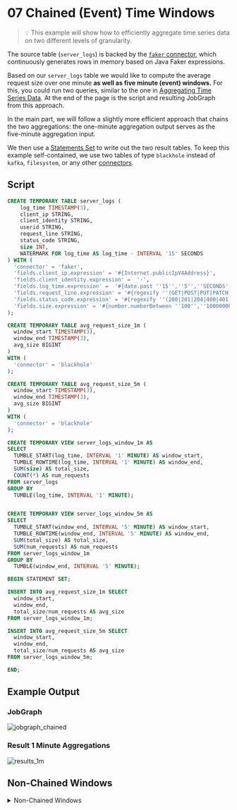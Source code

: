 # 07 Chained (Event) Time Windows

> :bulb: This example will show how to efficiently aggregate time series data on two different levels of granularity.

The source table (`server_logs`) is backed by the [`faker` connector](https://github.com/knaufk/flink-faker), which continuously generates rows in memory based on Java Faker expressions.

Based on our `server_logs` table we would like to compute the average request size over one minute **as well as five minute (event) windows.** 
For this, you could run two queries, similar to the one in [Aggregating Time Series Data](../01/01_group_by_window.md). 
At the end of the page is the script and resulting JobGraph from this approach. 

In the main part, we will follow a slightly more efficient approach that chains the two aggregations: the one-minute aggregation output serves as the five-minute aggregation input.

We then use a [Statements Set](../../foundations/08/08_statement_sets.md) to write out the two result tables. 
To keep this example self-contained, we use two tables of type `blackhole` instead of `kafka`, `filesystem`, or any other [connectors](https://ci.apache.org/projects/flink/flink-docs-release-1.12/dev/table/connectors/). 

## Script

```sql
CREATE TEMPORARY TABLE server_logs ( 
    log_time TIMESTAMP(3),
    client_ip STRING,
    client_identity STRING, 
    userid STRING, 
    request_line STRING, 
    status_code STRING, 
    size INT, 
    WATERMARK FOR log_time AS log_time - INTERVAL '15' SECONDS
) WITH (
  'connector' = 'faker', 
  'fields.client_ip.expression' = '#{Internet.publicIpV4Address}',
  'fields.client_identity.expression' =  '-',
  'fields.log_time.expression' =  '#{date.past ''15'',''5'',''SECONDS''}',
  'fields.request_line.expression' = '#{regexify ''(GET|POST|PUT|PATCH){1}''} #{regexify ''(/search\.html|/login\.html|/prod\.html|cart\.html|/order\.html){1}''} #{regexify ''(HTTP/1\.1|HTTP/2|/HTTP/1\.0){1}''}',
  'fields.status_code.expression' = '#{regexify ''(200|201|204|400|401|403|301){1}''}',
  'fields.size.expression' = '#{number.numberBetween ''100'',''10000000''}'
);

CREATE TEMPORARY TABLE avg_request_size_1m (
  window_start TIMESTAMP(3),
  window_end TIMESTAMP(3),
  avg_size BIGINT
)
WITH (
  'connector' = 'blackhole'
);

CREATE TEMPORARY TABLE avg_request_size_5m (
  window_start TIMESTAMP(3),
  window_end TIMESTAMP(3),
  avg_size BIGINT
)
WITH (
  'connector' = 'blackhole'
);

CREATE TEMPORARY VIEW server_logs_window_1m AS 
SELECT  
  TUMBLE_START(log_time, INTERVAL '1' MINUTE) AS window_start,
  TUMBLE_ROWTIME(log_time, INTERVAL '1' MINUTE) AS window_end,
  SUM(size) AS total_size,
  COUNT(*) AS num_requests
FROM server_logs
GROUP BY 
  TUMBLE(log_time, INTERVAL '1' MINUTE);


CREATE TEMPORARY VIEW server_logs_window_5m AS 
SELECT 
  TUMBLE_START(window_end, INTERVAL '5' MINUTE) AS window_start,
  TUMBLE_ROWTIME(window_end, INTERVAL '5' MINUTE) AS window_end,
  SUM(total_size) AS total_size,
  SUM(num_requests) AS num_requests
FROM server_logs_window_1m
GROUP BY 
  TUMBLE(window_end, INTERVAL '5' MINUTE);

BEGIN STATEMENT SET;

INSERT INTO avg_request_size_1m SELECT
  window_start,
  window_end, 
  total_size/num_requests AS avg_size
FROM server_logs_window_1m;

INSERT INTO avg_request_size_5m SELECT
  window_start,
  window_end, 
  total_size/num_requests AS avg_size
FROM server_logs_window_5m;

END;
```

## Example Output

### JobGraph

![jobgraph_chained](https://user-images.githubusercontent.com/23521087/105503848-5e94f600-5cc7-11eb-9a7f-2944dd4e1faf.png)

### Result 1 Minute Aggregations

![results_1m](https://user-images.githubusercontent.com/23521087/105503896-6c4a7b80-5cc7-11eb-958d-05d48c9921cf.png)

## Non-Chained Windows

<details>
    <summary>Non-Chained Windows</summary>

### Script

```shell script
CREATE TEMPORARY TABLE server_logs ( 
    log_time TIMESTAMP(3),
    client_ip STRING,
    client_identity STRING, 
    userid STRING, 
    request_line STRING, 
    status_code STRING, 
    size INT, 
    WATERMARK FOR log_time AS log_time - INTERVAL '15' SECONDS
) WITH (
  'connector' = 'faker', 
  'fields.client_ip.expression' = '#{Internet.publicIpV4Address}',
  'fields.client_identity.expression' =  '-',
  'fields.userid.expression' =  '-',
  'fields.log_time.expression' =  '#{date.past ''15'',''5'',''SECONDS''}',
  'fields.request_line.expression' = '#{regexify ''(GET|POST|PUT|PATCH){1}''} #{regexify ''(/search\.html|/login\.html|/prod\.html|cart\.html|/order\.html){1}''} #{regexify ''(HTTP/1\.1|HTTP/2|/HTTP/1\.0){1}''}',
  'fields.status_code.expression' = '#{regexify ''(200|201|204|400|401|403|301){1}''}',
  'fields.size.expression' = '#{number.numberBetween ''100'',''10000000''}'
);

CREATE TEMPORARY TABLE avg_request_size_1m (
  window_start TIMESTAMP(3),
  window_end TIMESTAMP(3),
  avg_size BIGINT
)
WITH (
  'connector' = 'blackhole'
);

CREATE TEMPORARY TABLE avg_request_size_5m (
  window_start TIMESTAMP(3),
  window_end TIMESTAMP(3),
  avg_size BIGINT
)
WITH (
  'connector' = 'blackhole'
);

CREATE TEMPORARY VIEW server_logs_window_1m AS 
SELECT  
  TUMBLE_START(log_time, INTERVAL '1' MINUTE) AS window_start,
  TUMBLE_ROWTIME(log_time, INTERVAL '1' MINUTE) AS window_end,
  SUM(size) AS total_size,
  COUNT(*) AS num_requests
FROM server_logs
GROUP BY 
  TUMBLE(log_time, INTERVAL '1' MINUTE);


CREATE TEMPORARY VIEW server_logs_window_5m AS 
SELECT 
  TUMBLE_START(log_time, INTERVAL '5' MINUTE) AS window_start,
  TUMBLE_ROWTIME(log_time, INTERVAL '5' MINUTE) AS window_end,
  SUM(size) AS total_size,
  COUNT(*) AS num_requests
FROM server_logs
GROUP BY 
  TUMBLE(log_time, INTERVAL '5' MINUTE);

BEGIN STATEMENT SET;

INSERT INTO avg_request_size_1m SELECT
  window_start,
  window_end, 
  total_size/num_requests AS avg_size
FROM server_logs_window_1m;

INSERT INTO avg_request_size_5m SELECT
  window_start,
  window_end, 
  total_size/num_requests AS avg_size
FROM server_logs_window_5m;

END;
```

### Example Output

#### JobGraph

![jobgraph_non_chained](https://user-images.githubusercontent.com/23521087/105503946-79676a80-5cc7-11eb-9e8e-15d39482fee9.png)

</details>
